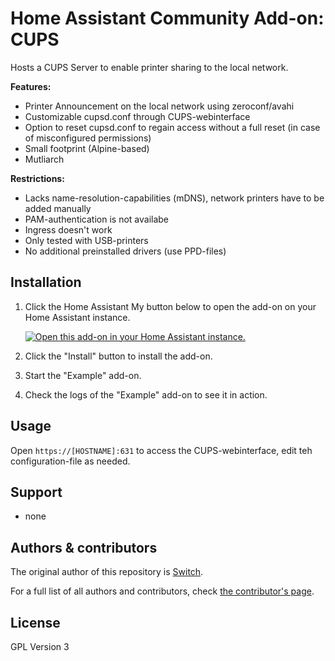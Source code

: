 # Home Assistant Community Add-on: CUPS

Hosts a CUPS Server to enable printer sharing to the local network.

**Features:**
- Printer Announcement on the local network using zeroconf/avahi
- Customizable cupsd.conf through CUPS-webinterface
- Option to reset cupsd.conf to regain access without a full reset (in case of misconfigured permissions)
- Small  footprint (Alpine-based)
- Mutliarch

**Restrictions:**
- Lacks name-resolution-capabilities (mDNS), network printers have to be added manually
- PAM-authentication is not availabe
- Ingress doesn't work
- Only tested with USB-printers
- No additional preinstalled drivers (use PPD-files)

## Installation

1. Click the Home Assistant My button below to open the add-on on your Home
   Assistant instance.

   [![Open this add-on in your Home Assistant instance.][addon-badge]][addon]

1. Click the "Install" button to install the add-on.
1. Start the "Example" add-on.
1. Check the logs of the "Example" add-on to see it in action.

## Usage

Open `https://[HOSTNAME]:631` to access the CUPS-webinterface, edit teh configuration-file as needed.

## Support

- none

## Authors & contributors

The original author of this repository is [Switch][author].

For a full list of all authors and contributors, check [the contributor's page][contributors].

## License

GPL Version 3

[addon-badge]: https://my.home-assistant.io/badges/supervisor_addon.svg
[addon]: https://localhost:8123
[author]: https://github.com/Switch123456789
[contributors]: https://github.com/Switch123456789/REPO/graphs/contributors
[issue]: https://github.com/Switch123456789/REPO/issues
[releases]: https://github.com/Switch123456789/REPO/releases
